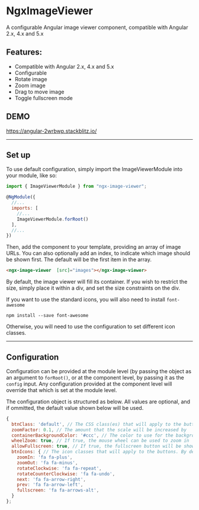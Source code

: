 # NgxImageViewer

A configurable Angular image viewer component, compatible with Angular 2.x, 4.x and 5.x

## Features:
 * Compatible with Angular 2.x, 4.x and 5.x
 * Configurable
 * Rotate image
 * Zoom image
 * Drag to move image
 * Toggle fullscreen mode

## DEMO

https://angular-2wrbwp.stackblitz.io/

---

## Set up

To use default configuration, simply import the ImageViewerModule into your module, like so:

```javascript
import { ImageViewerModule } from "ngx-image-viewer";

@NgModule({
  //...
  imports: [
    //...
    ImageViewerModule.forRoot()
  ],
  //...
})
```

Then, add the component to your template, providing an array of image URLs. You can also optionally add an index, to indicate which image should be shown first. The default will be the first item in the array.

```html
<ngx-image-viewer  [src]="images"></ngx-image-viewer>
```

By default, the image viewer will fill its container. If you wish to restrict the size, simply place it within a div, and set the size constraints on the div.


If you want to use the standard icons, you will also need to install `font-awesome`

```
npm install --save font-awesome
```

Otherwise, you will need to use the configuration to set different icon classes.


---

## Configuration

Configuration can be provided at the module level (by passing the object as an argument to `forRoot()`, or at the component level, by passing it as the `config` input. Any configuration provided at the component level will override that which is set at the module level.

The configuration object is structured as below. All values are optional, and if ommitted, the default value shown below will be used.

```javascript
{
  btnClass: 'default', // The CSS class(es) that will apply to the buttons
  zoomFactor: 0.1, // The amount that the scale will be increased by
  containerBackgroundColor: '#ccc', // The color to use for the background. This can provided in hex, or rgb(a).
  wheelZoom: true, // If true, the mouse wheel can be used to zoom in
  allowFullscreen: true, // If true, the fullscreen button will be shown, allowing the user to entr fullscreen mode
  btnIcons: { // The icon classes that will apply to the buttons. By default, font-awesome is used.
    zoomIn: 'fa fa-plus',
    zoomOut: 'fa fa-minus',
    rotateClockwise: 'fa fa-repeat',
    rotateCounterClockwise: 'fa fa-undo',
    next: 'fa fa-arrow-right',
    prev: 'fa fa-arrow-left',
    fullscreen: 'fa fa-arrows-alt',
  }
};
```